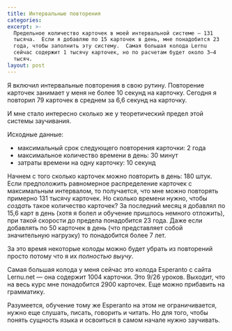 ```yaml
---
title: Интервальные повторения
categories: 
excerpt: >-
  Предельное количество карточек в моей интервальной системе — 131
  тысяча.  Если я добавляю по 15 карточек в день, мне понадобится 23
  года, чтобы заполнить эту систему.  Самая большая колода Lernu
  сейчас содержит 1 тысячу карточек, но по расчетам будет около 3–4
  тысяч.
layout: post
---
```


Я включил интервальные повторения в свою рутину.  Повторение карточек
занимает у меня не более 10 секунд на карточку.  Сегодня я повторил 79
карточек в среднем за 6,6 секунд на карточку.

И мне стало интересно сколько же у теоретический предел этой системы
заучивания.

Исходные данные:
- максимальный срок следующего повторения карточки: 2 года
- максимальное количество времени в день: 30 минут
- затраты времени на одну карточку: 10 секунд

Начнем с того сколько карточек можно повторить в день: 180 штук.  Если
предположить равномерное распределение карточек с максимальным
интервалом, то получается, что мне можно повторять примерно 131 тысячу
карточек.  Но сколько времени нужно, чтобы *создать* такое количество
карточек?  За последний месяц я добавлял по 15,6 карт в день (хотя я
болел и обучение пришлось немного отложить), при такой скорости до
предела понадобится 23 года.  Даже если добавлять по 50 карточек в
день (что представляет собой значительную нагрузку) то понадобится
более 7 лет.

За это время некоторые колоды можно будет убрать из повторений просто
потому что я их *полностью выучу*.

Самая большая колода у меня сейчас это колода Esperanto с сайта
Lernu.net — она содержит 1004 карточки.  Это 9/26 уроков.  Выходит,
что на весь курс мне понадобится 2900 карточек.  Еще можно прибавить
на грамматику.

Разумеется, обучение тому же Esperanto на этом не ограничивается,
нужно еще слушать, писать, говорить и читать.  Но для того, чтобы
понять сущность языка и освоиться в самом начале нужно заучивать.

